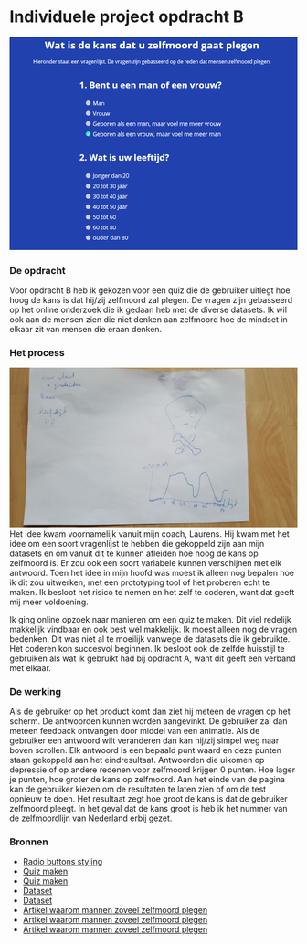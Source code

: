 # Individuele project opdracht B

![cover]

### De opdracht
Voor opdracht B heb ik gekozen voor een quiz die de gebruiker uitlegt hoe hoog de kans is dat hij/zij zelfmoord zal plegen. 
De vragen zijn gebasseerd op het online onderzoek die ik gedaan heb met de diverse datasets. Ik wil ook aan de mensen zien die niet denken aan zelfmoord hoe de mindset in elkaar zit van mensen die eraan denken.

### Het process
![alt text](schetsb.jpg "eerste ruwe schets")
Het idee kwam voornamelijk vanuit mijn coach, Laurens. Hij kwam met het idee om een soort vragenlijst te hebben die gekoppeld zijn aan mijn datasets en om vanuit dit te kunnen afleiden hoe hoog de kans op zelfmoord is. Er zou ook een soort variabele kunnen verschijnen met elk antwoord. Toen het idee in mijn hoofd was moest ik alleen nog bepalen hoe ik dit zou uitwerken, met een prototyping tool of het proberen echt te maken. Ik besloot het risico te nemen en het zelf te coderen, want dat geeft mij meer voldoening. 

Ik ging online opzoek naar manieren om een quiz te maken. Dit viel redelijk makkelijk vindbaar en ook best wel makkelijk. Ik moest alleen nog de vragen bedenken. Dit was niet al te moeilijk vanwege de datasets die ik gebruikte. Het coderen kon succesvol beginnen. Ik besloot ook de zelfde huisstijl te gebruiken als wat ik gebruikt had bij opdracht A, want dit geeft een verband met elkaar.

### De werking
Als de gebruiker op het product komt dan ziet hij meteen de vragen op het scherm. De antwoorden kunnen worden aangevinkt. De gebruiker zal dan meteen feedback ontvangen door middel van een animatie. Als de gebruiker een antwoord wilt veranderen dan kan hij/zij simpel weg naar boven scrollen. Elk antwoord is een bepaald punt waard en deze punten staan gekoppeld aan het eindresultaat. Antwoorden die uikomen op depressie of op andere redenen voor zelfmoord krijgen 0 punten. Hoe lager je punten, hoe groter de kans op zelfmoord. Aan het einde van de pagina kan de gebruiker kiezen om de resultaten te laten zien of om de test opnieuw te doen. Het resultaat zegt hoe groot de kans is dat de gebruiker zelfmoord pleegt. In het geval dat de kans groot is heb ik het nummer van de zelfmoordlijn van Nederland erbij gezet.

### Bronnen
* [Radio buttons styling](http://freefrontend.com/css-radio-buttons/)
* [Quiz maken](https://www.sitepoint.com/simple-javascript-quiz/)
* [Quiz maken](https://codepen.io/redfrost/pen/KzqBBV?depth=everything&order=popularity&page=1&q=personality+quiz&show_forks=false)
* [Dataset](https://www.cbs.nl/nl-nl/nieuws/2016/26/meer-zelfdodingen)
* [Dataset](http://statline.cbs.nl/Statweb/publication/?VW=T&DM=SLNL&PA=7052_95&D1=0,8,34,38,42,49,79,82,84,88&D2=1-2&D3=a&D4=l&HD=160628-1345&HDR=G2&STB=G3,G1,T)
* [Artikel waarom mannen zoveel zelfmoord plegen](https://revu.nl/artikel/waarom-plegen-zoveel-mannen-zelfmoord)
* [Artikel waarom mannen zoveel zelfmoord plegen](https://www.rtlnieuws.nl/nederland/waarom-plegen-mannen-vaker-zelfmoord-dan-vrouwen)
* [Artikel waarom mannen zoveel zelfmoord plegen](https://www.nrc.nl/nieuws/2017/09/15/we-hebben-mijn-broer-laten-wegglippen-13016502-a1573465)

[cover]: previewb.png
